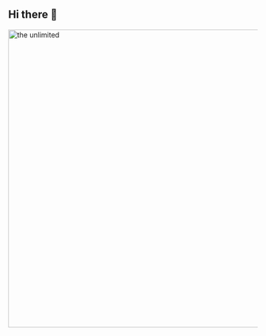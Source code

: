 ## Hi there 👋
<img scr = "file:///C:/Users/user/Desktop/8cf70b958d5c11efac4696fbc5f708e6.gif" alt = "the unlimited" width = 600>
